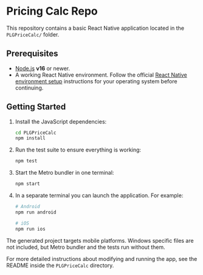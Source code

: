 # Pricing Calc Repo

This repository contains a basic React Native application located in the
`PLGPriceCalc/` folder.

## Prerequisites

- [Node.js](https://nodejs.org/) **v16** or newer.
- A working React Native environment. Follow the official
  [React Native environment setup](https://reactnative.dev/docs/environment-setup)
  instructions for your operating system before continuing.

## Getting Started

1. Install the JavaScript dependencies:

   ```bash
   cd PLGPriceCalc
   npm install
   ```

2. Run the test suite to ensure everything is working:

   ```bash
   npm test
   ```

3. Start the Metro bundler in one terminal:

   ```bash
   npm start
   ```

4. In a separate terminal you can launch the application. For example:

   ```bash
   # Android
   npm run android

   # iOS
   npm run ios
   ```

The generated project targets mobile platforms. Windows specific files are not
included, but Metro bundler and the tests run without them.

For more detailed instructions about modifying and running the app, see the
README inside the `PLGPriceCalc` directory.
